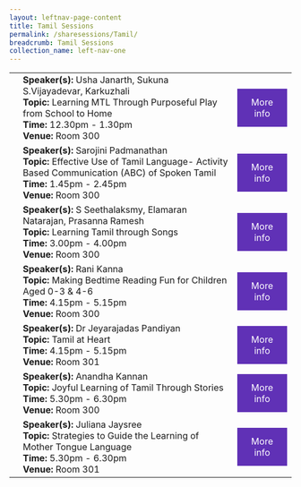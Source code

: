 ```yaml
---
layout: leftnav-page-content
title: Tamil Sessions
permalink: /sharesessions/Tamil/
breadcrumb: Tamil Sessions
collection_name: left-nav-one
---
```


<table>
  <tr>
    <td>
    </td>
    <td><b>Speaker(s):</b> Usha Janarth, Sukuna S.Vijayadevar, Karkuzhali 
<br><b>Topic:</b> Learning MTL Through Purposeful Play from School to Home <br><b>Time:</b> 12.30pm - 1.30pm <br><b>Venue:</b> Room 300
</td>
    <td>
   <a href="https://event-reg.biz/Registration/MTLSSession?Session=T1"  style="  background-color: #6031b6; color: white;padding: 14px 25px;text-align: center; text-decoration: none;display: inline-block;">More<br>info</a>
  </td>
  </tr>
  <tr>
    <td>
    </td>
    <td><b>Speaker(s):</b> Sarojini Padmanathan <br><b>Topic:</b> Effective Use of Tamil Language- Activity Based Communication (ABC) of Spoken Tamil <br><b>Time:</b> 1.45pm - 2.45pm <br><b>Venue:</b> Room 300
</td>
    <td>
   <a href="https://event-reg.biz/Registration/MTLSSession?Session=T2"  style="  background-color: #6031b6; color: white;padding: 14px 25px;text-align: center; text-decoration: none;display: inline-block;">More<br>info</a>
  </td>
  </tr>
    <tr>
    <td>
    </td>
    <td><b>Speaker(s):</b> S Seethalaksmy, Elamaran Natarajan, Prasanna Ramesh
<br><b>Topic:</b> Learning Tamil through Songs <br><b>Time:</b> 3.00pm - 4.00pm <br><b>Venue:</b> Room 300
</td>
      <td>
   <a href="https://event-reg.biz/Registration/MTLSSession?Session=T3"  style="  background-color: #6031b6; color: white;padding: 14px 25px;text-align: center; text-decoration: none;display: inline-block;">More<br>info</a>
  </td>
  </tr>
      <tr>
    <td>
    </td>
   <td><b>Speaker(s):</b> Rani Kanna <br><b>Topic:</b> Making Bedtime Reading Fun for Children Aged  0-3 & 4-6 <br><b>Time:</b> 4.15pm - 5.15pm <br><b>Venue:</b> Room 300
</td>
        <td>
   <a href="https://event-reg.biz/Registration/MTLSSession?Session=T4"  style="  background-color: #6031b6; color: white;padding: 14px 25px;text-align: center; text-decoration: none;display: inline-block;">More<br>info</a>
  </td>
  </tr>
        <tr>
    <td>
    </td>
    <td><b>Speaker(s):</b> Dr Jeyarajadas Pandiyan <br><b>Topic:</b> Tamil at Heart <br><b>Time:</b> 4.15pm - 5.15pm <br><b>Venue:</b> Room 301
</td>
       <td>
   <a href="https://event-reg.biz/Registration/MTLSSession?Session=T6"  style="  background-color: #6031b6; color: white;padding: 14px 25px;text-align: center; text-decoration: none;display: inline-block;">More<br>info</a>
  </td>    
  </tr>
        <tr>
    <td>
    </td>
    <td><b>Speaker(s):</b> Anandha Kannan<br><b>Topic:</b> Joyful Learning of Tamil Through Stories <br><b>Time:</b> 5.30pm - 6.30pm <br><b>Venue:</b> Room 300
</td>
           <td>
   <a href="https://event-reg.biz/Registration/MTLSSession?Session=T5"  style="  background-color: #6031b6; color: white;padding: 14px 25px;text-align: center; text-decoration: none;display: inline-block;">More<br>info</a>
  </td>
  </tr>
          <tr>
    <td>
    </td>
    <td><b>Speaker(s):</b> Juliana Jaysree <br><b>Topic:</b> Strategies to Guide the Learning of Mother Tongue Language <br><b>Time:</b> 5.30pm - 6.30pm <br><b>Venue:</b> Room 301
</td>
             <td>
   <a href="https://event-reg.biz/Registration/MTLSSession?Session=T7"  style="  background-color: #6031b6; color: white;padding: 14px 25px;text-align: center; text-decoration: none;display: inline-block;">More<br>info</a>
  </td>
  </tr>
</table>
